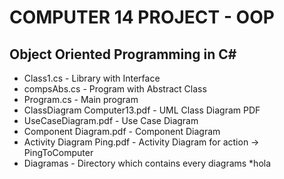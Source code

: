 # COMPUTER 14 PROJECT - OOP

## Object Oriented Programming in C#

* Class1.cs - Library with Interface
* compsAbs.cs - Program with Abstract Class
* Program.cs - Main program
* ClassDiagram Computer13.pdf - UML Class Diagram PDF
* UseCaseDiagram.pdf - Use Case Diagram 
* Component Diagram.pdf - Component Diagram
* Activity Diagram Ping.pdf - Activity Diagram for action -> PingToComputer
* Diagramas - Directory which contains every diagrams
  *hola
